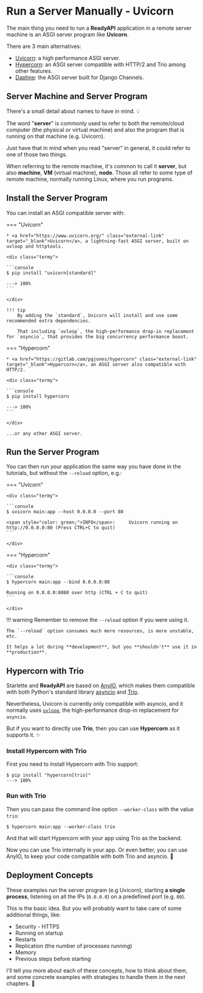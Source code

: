 # Run a Server Manually - Uvicorn

The main thing you need to run a **ReadyAPI** application in a remote server machine is an ASGI server program like **Uvicorn**.

There are 3 main alternatives:

* <a href="https://www.uvicorn.org/" class="external-link" target="_blank">Uvicorn</a>: a high performance ASGI server.
* <a href="https://pgjones.gitlab.io/hypercorn/" class="external-link" target="_blank">Hypercorn</a>: an ASGI server compatible with HTTP/2 and Trio among other features.
* <a href="https://github.com/django/daphne" class="external-link" target="_blank">Daphne</a>: the ASGI server built for Django Channels.

## Server Machine and Server Program

There's a small detail about names to have in mind. 💡

The word "**server**" is commonly used to refer to both the remote/cloud computer (the physical or virtual machine) and also the program that is running on that machine (e.g. Uvicorn).

Just have that in mind when you read "server" in general, it could refer to one of those two things.

When referring to the remote machine, it's common to call it **server**, but also **machine**, **VM** (virtual machine), **node**. Those all refer to some type of remote machine, normally running Linux, where you run programs.

## Install the Server Program

You can install an ASGI compatible server with:

=== "Uvicorn"

    * <a href="https://www.uvicorn.org/" class="external-link" target="_blank">Uvicorn</a>, a lightning-fast ASGI server, built on uvloop and httptools.

    <div class="termy">

    ```console
    $ pip install "uvicorn[standard]"

    ---> 100%
    ```

    </div>

    !!! tip
        By adding the `standard`, Uvicorn will install and use some recommended extra dependencies.

        That including `uvloop`, the high-performance drop-in replacement for `asyncio`, that provides the big concurrency performance boost.

=== "Hypercorn"

    * <a href="https://gitlab.com/pgjones/hypercorn" class="external-link" target="_blank">Hypercorn</a>, an ASGI server also compatible with HTTP/2.

    <div class="termy">

    ```console
    $ pip install hypercorn

    ---> 100%
    ```

    </div>

    ...or any other ASGI server.

## Run the Server Program

You can then run your application the same way you have done in the tutorials, but without the `--reload` option, e.g.:

=== "Uvicorn"

    <div class="termy">

    ```console
    $ uvicorn main:app --host 0.0.0.0 --port 80

    <span style="color: green;">INFO</span>:     Uvicorn running on http://0.0.0.0:80 (Press CTRL+C to quit)
    ```

    </div>

=== "Hypercorn"

    <div class="termy">

    ```console
    $ hypercorn main:app --bind 0.0.0.0:80

    Running on 0.0.0.0:8080 over http (CTRL + C to quit)
    ```

    </div>

!!! warning
    Remember to remove the `--reload` option if you were using it.

    The `--reload` option consumes much more resources, is more unstable, etc.

    It helps a lot during **development**, but you **shouldn't** use it in **production**.

## Hypercorn with Trio

Starlette and **ReadyAPI** are based on <a href="https://anyio.readthedocs.io/en/stable/" class="external-link" target="_blank">AnyIO</a>, which makes them compatible with both Python's standard library <a href="https://docs.python.org/3/library/asyncio-task.html" class="external-link" target="_blank">asyncio</a> and <a href="https://trio.readthedocs.io/en/stable/" class="external-link" target="_blank">Trio</a>.

Nevertheless, Uvicorn is currently only compatible with asyncio, and it normally uses <a href="https://github.com/MagicStack/uvloop" class="external-link" target="_blank">`uvloop`</a>, the high-performance drop-in replacement for `asyncio`.

But if you want to directly use **Trio**, then you can use **Hypercorn** as it supports it. ✨

### Install Hypercorn with Trio

First you need to install Hypercorn with Trio support:

<div class="termy">

```console
$ pip install "hypercorn[trio]"
---> 100%
```

</div>

### Run with Trio

Then you can pass the command line option `--worker-class` with the value `trio`:

<div class="termy">

```console
$ hypercorn main:app --worker-class trio
```

</div>

And that will start Hypercorn with your app using Trio as the backend.

Now you can use Trio internally in your app. Or even better, you can use AnyIO, to keep your code compatible with both Trio and asyncio. 🎉

## Deployment Concepts

These examples run the server program (e.g Uvicorn), starting **a single process**, listening on all the IPs (`0.0.0.0`) on a predefined port (e.g. `80`).

This is the basic idea. But you will probably want to take care of some additional things, like:

* Security - HTTPS
* Running on startup
* Restarts
* Replication (the number of processes running)
* Memory
* Previous steps before starting

I'll tell you more about each of these concepts, how to think about them, and some concrete examples with strategies to handle them in the next chapters. 🚀
